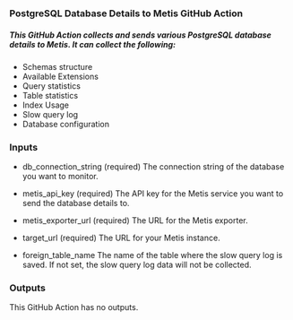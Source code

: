 ### PostgreSQL Database Details to Metis GitHub Action

##### This GitHub Action collects and sends various PostgreSQL database details to  Metis. It can collect the following:

 - Schemas structure
 - Available Extensions
 - Query statistics
 - Table statistics
 - Index Usage
 - Slow query log
 - Database configuration

### Inputs
 - db_connection_string (required)
The connection string of the database you want to monitor.

 - metis_api_key (required)
The API key for the Metis service you want to send the database details to.

 - metis_exporter_url (required)
The URL for the Metis exporter.

 - target_url (required)
The URL for your Metis instance.

 - foreign_table_name
The name of the table where the slow query log is saved. If not set, the slow query log data will not be collected.

### Outputs
This GitHub Action has no outputs.